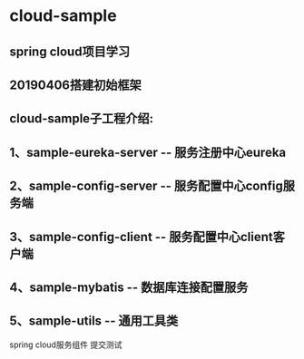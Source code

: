 # cloud-sample
spring cloud项目学习
---------------------
20190406搭建初始框架
---------------------
cloud-sample子工程介绍:
---------------------
1、sample-eureka-server -- 服务注册中心eureka
---------------------
2、sample-config-server -- 服务配置中心config服务端
---------------------
3、sample-config-client -- 服务配置中心client客户端
---------------------
4、sample-mybatis -- 数据库连接配置服务
---------------------
5、sample-utils -- 通用工具类
--------------------------------
spring cloud服务组件
提交测试 